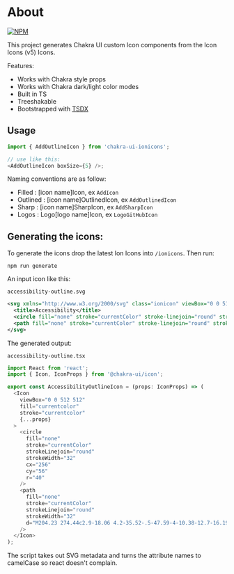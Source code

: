 # About

[![NPM](https://nodei.co/npm/chakra-ui-ionicons.png?compact=true)](https://npmjs.org/package/chakra-ui-ionicons)

This project generates Chakra UI custom Icon components from the Icon Icons (v5) Icons.

Features:

- Works with Chakra style props
- Works with Chakra dark/light color modes
- Built in TS
- Treeshakable
- Bootstrapped with [TSDX](https://github.com/formium/tsdx)

## Usage

```ts
import { AddOutlineIcon } from 'chakra-ui-ionicons';

// use like this:
<AddOutlineIcon boxSize={5} />;
```

Naming conventions are as follow:

- Filled : [icon name]Icon, ex `AddIcon`
- Outlined : [icon name]OutlinedIcon, ex `AddOutlinedIcon`
- Sharp : [icon name]SharpIcon, ex `AddSharpIcon`
- Logos : Logo[logo name]Icon, ex `LogoGitHubIcon`

## Generating the icons:

To generate the icons drop the latest Ion Icons into `/ionicons`. Then run:

```
npm run generate
```

An input icon like this:

`accessibility-outline.svg`

```xml
<svg xmlns="http://www.w3.org/2000/svg" class="ionicon" viewBox="0 0 512 512">
  <title>Accessibility</title>
  <circle fill="none" stroke="currentColor" stroke-linejoin="round" stroke-width="32" cx="256" cy="56" r="40"/>
  <path fill="none" stroke="currentColor" stroke-linejoin="round" stroke-width="32" d="M204.23 274.44c2.9-18.06 4.2-35.52-.5-47.59-4-10.38-12.7-16.19-23.2-20.15L88 176.76c-12-4-23.21-10.7-24-23.94-1-17 14-28 29-24 0 0 88 31.14 163 31.14s162-31 162-31c18-5 30 9 30 23.79 0 14.21-11 19.21-24 23.94l-88 31.91c-8 3-21 9-26 18.18-6 10.75-5 29.53-2.1 47.59l5.9 29.63 37.41 163.9c2.8 13.15-6.3 25.44-19.4 27.74S308 489 304.12 476.28l-37.56-115.93q-2.71-8.34-4.8-16.87L256 320l-5.3 21.65q-2.52 10.35-5.8 20.48L208 476.18c-4 12.85-14.5 21.75-27.6 19.46s-22.4-15.59-19.46-27.74l37.39-163.83z"/>
</svg>
```

The generated output:

`accessibility-outline.tsx`

```ts
import React from 'react';
import { Icon, IconProps } from '@chakra-ui/icon';

export const AccessibilityOutlineIcon = (props: IconProps) => (
  <Icon
    viewBox="0 0 512 512"
    fill="currentcolor"
    stroke="currentcolor"
    {...props}
  >
    <circle
      fill="none"
      stroke="currentColor"
      strokeLinejoin="round"
      strokeWidth="32"
      cx="256"
      cy="56"
      r="40"
    />
    <path
      fill="none"
      stroke="currentColor"
      strokeLinejoin="round"
      strokeWidth="32"
      d="M204.23 274.44c2.9-18.06 4.2-35.52-.5-47.59-4-10.38-12.7-16.19-23.2-20.15L88 176.76c-12-4-23.21-10.7-24-23.94-1-17 14-28 29-24 0 0 88 31.14 163 31.14s162-31 162-31c18-5 30 9 30 23.79 0 14.21-11 19.21-24 23.94l-88 31.91c-8 3-21 9-26 18.18-6 10.75-5 29.53-2.1 47.59l5.9 29.63 37.41 163.9c2.8 13.15-6.3 25.44-19.4 27.74S308 489 304.12 476.28l-37.56-115.93q-2.71-8.34-4.8-16.87L256 320l-5.3 21.65q-2.52 10.35-5.8 20.48L208 476.18c-4 12.85-14.5 21.75-27.6 19.46s-22.4-15.59-19.46-27.74l37.39-163.83z"
    />
  </Icon>
);
```

The script takes out SVG metadata and turns the attribute names to camelCase so react doesn't complain.

